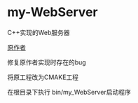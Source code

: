 # my-WebServer
C++实现的Web服务器

[原作者](https://github.com/markparticle/WebServer)

修复原作者实现时存在的bug

将原工程改为CMAKE工程

在根目录下执行 bin/my_WebServer启动程序